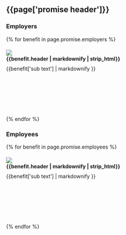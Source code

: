 <section id="promise" class="offwhite-bg"> <!--OUR PROMISE-->
  <div class="container">
    <h2 class="alt-header">{{page['promise header']}}</h2>
    <div class="col-sm-6">
      <h3>Employers</h3>
      {% for benefit in page.promise.employers %}
      <div class="row" style="margin: 20px 0; min-height: 160px">
        <div class="col-xs-2" style="padding: 0">
          <img src="{{benefit.image}}">
        </div>
        <div class="col-xs-10">
            <h4 style="margin: 0 0 10px">{{benefit.header | markdownify | strip_html}}</h4>
            {{benefit['sub text'] | markdownify }}
        </div>
      </div>
      {% endfor %}
    </div>
    <div class="col-sm-6">
      <h3>Employees</h3>
      {% for benefit in page.promise.employees %}
      <div class="row" style="margin: 20px 0; min-height: 160px">
        <div class="col-xs-2" style="padding: 0">
          <img src="{{benefit.image}}">
        </div>
        <div class="col-xs-10">
            <h4 style="margin: 0 0 10px">{{benefit.header | markdownify | strip_html}}</h4>
            {{benefit['sub text'] | markdownify }}
        </div>
      </div>
      {% endfor %}
    </div>
  </div>
</section>
